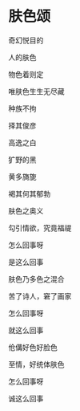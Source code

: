    

# 肤色颂

奇幻悦目的

人的肤色

物色着则定

唯肤色生生无尽藏

种族不拘

择其俊彦

高逸之白

犷野的黑

黄多旖旎

褐其何其郁勃

肤色之奥义

勾引情欲，究竟福禔

怎么回事呀

是这么回事

肤色乃多色之混合

苦了诗人，窘了画家

怎么回事呀

就这么回事

伧傋好色好脸色

至情，好统体肤色

怎么回事呀

诚这么回事
